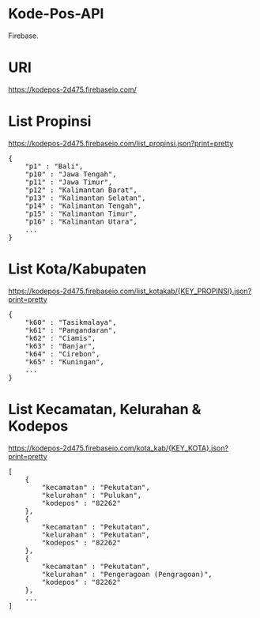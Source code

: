 # Kode-Pos-API
Firebase.

# URI
<a href="https://kodepos-2d475.firebaseio.com/">https://kodepos-2d475.firebaseio.com/</a>

# List Propinsi
<a href="https://kodepos-2d475.firebaseio.com/list_propinsi.json?print=pretty">https://kodepos-2d475.firebaseio.com/list_propinsi.json?print=pretty</a>
<pre>{
	"p1" : "Bali",
	"p10" : "Jawa Tengah",
	"p11" : "Jawa Timur",
	"p12" : "Kalimantan Barat",
	"p13" : "Kalimantan Selatan",
	"p14" : "Kalimantan Tengah",
	"p15" : "Kalimantan Timur",
	"p16" : "Kalimantan Utara",
	...
}</pre>

# List Kota/Kabupaten
<a href="https://kodepos-2d475.firebaseio.com/list_kotakab/p9.json?print=pretty">https://kodepos-2d475.firebaseio.com/list_kotakab/{KEY_PROPINSI}.json?print=pretty</a>
<pre>{
	"k60" : "Tasikmalaya",
	"k61" : "Pangandaran",
	"k62" : "Ciamis",
	"k63" : "Banjar",
	"k64" : "Cirebon",
	"k65" : "Kuningan",
	...
}</pre>

<h1>List Kecamatan, Kelurahan & Kodepos</h1>
<a href="https://kodepos-2d475.firebaseio.com/kota_kab/k1.json?print=pretty">https://kodepos-2d475.firebaseio.com/kota_kab/{KEY_KOTA}.json?print=pretty</a>
<pre>[
	{
		"kecamatan" : "Pekutatan",
		"kelurahan" : "Pulukan",
		"kodepos" : "82262"
	},
	{
		"kecamatan" : "Pekutatan",
		"kelurahan" : "Pekutatan",
		"kodepos" : "82262"
	},
	{
		"kecamatan" : "Pekutatan",
		"kelurahan" : "Pengeragoan (Pengragoan)",
		"kodepos" : "82262"
	},
	...
]</pre>
